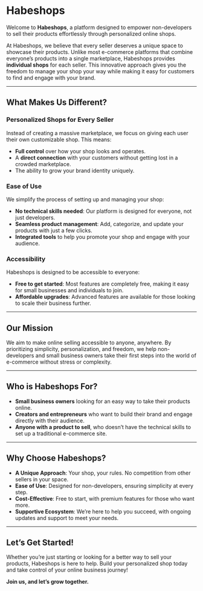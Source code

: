 # **Habeshops**  

Welcome to **Habeshops**, a platform designed to empower non-developers to sell their products effortlessly through personalized online shops.  

At Habeshops, we believe that every seller deserves a unique space to showcase their products. Unlike most e-commerce platforms that combine everyone’s products into a single marketplace, Habeshops provides **individual shops** for each seller. This innovative approach gives you the freedom to manage your shop your way while making it easy for customers to find and engage with your brand.  

---

## **What Makes Us Different?**  

### **Personalized Shops for Every Seller**  
Instead of creating a massive marketplace, we focus on giving each user their own customizable shop. This means:  
- **Full control** over how your shop looks and operates.  
- A **direct connection** with your customers without getting lost in a crowded marketplace.  
- The ability to grow your brand identity uniquely.  

### **Ease of Use**  
We simplify the process of setting up and managing your shop:  
- **No technical skills needed**: Our platform is designed for everyone, not just developers.  
- **Seamless product management**: Add, categorize, and update your products with just a few clicks.  
- **Integrated tools** to help you promote your shop and engage with your audience.  

### **Accessibility**  
Habeshops is designed to be accessible to everyone:  
- **Free to get started**: Most features are completely free, making it easy for small businesses and individuals to join.  
- **Affordable upgrades**: Advanced features are available for those looking to scale their business further.  

---

## **Our Mission**  

We aim to make online selling accessible to anyone, anywhere. By prioritizing simplicity, personalization, and freedom, we help non-developers and small business owners take their first steps into the world of e-commerce without stress or complexity.  

---

## **Who is Habeshops For?**  

- **Small business owners** looking for an easy way to take their products online.  
- **Creators and entrepreneurs** who want to build their brand and engage directly with their audience.  
- **Anyone with a product to sell**, who doesn’t have the technical skills to set up a traditional e-commerce site.  

---

## **Why Choose Habeshops?**  

- **A Unique Approach**: Your shop, your rules. No competition from other sellers in your space.  
- **Ease of Use**: Designed for non-developers, ensuring simplicity at every step.  
- **Cost-Effective**: Free to start, with premium features for those who want more.  
- **Supportive Ecosystem**: We’re here to help you succeed, with ongoing updates and support to meet your needs.  

---

## **Let’s Get Started!**  

Whether you’re just starting or looking for a better way to sell your products, Habeshops is here to help. Build your personalized shop today and take control of your online business journey!  

**Join us, and let’s grow together.**  
